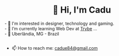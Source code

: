 <h1 align="center">👋 Hi, I'm Cadu</h1>

<p> - 💞 I'm interested in designer, technology and gaming. </br>
- 🌱 I’m currently learning Web Dev at <a href="https://www.betrybe.com/" target="_blank">Trybe<a/> ... </br>
- 📍 Uberlândia, MG - Brazil </br>
</p>

##

- 📫 How to reach me: <a href='mailto:cadue84@gmail.com'>cadue84@gmail.com</a>

<!---
ccadubr/ccadubr is a ✨ special ✨ repository because its `README.md` (this file) appears on your GitHub profile.
You can click the Preview link to take a look at your changes.
--->
